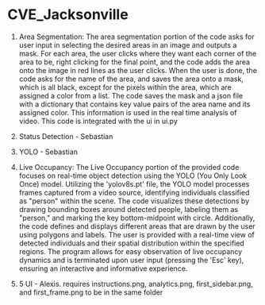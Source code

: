 # CVE_Jacksonville


1) Area Segmentation: The area segmentation portion of the code asks for user input in selecting the desired areas in an image and outputs a mask. For each area, the user clicks where they want each corner of the area to be, right clicking for the final point, and the code adds the area onto the image in red lines as the user clicks. When the user is done, the code asks for the name of the area, and saves the area onto a mask, which is all black, except for the pixels within the area, which are assigned a color from a list. The code saves the mask and a json file with a dictionary that contains key value pairs of the area name and its assigned color. This information is used in the real time analysis of video. This code is integrated with the ui in ui.py



2) Status Detection - Sebastian



3) YOLO - Sebastian


4) Live Occupancy: The Live Occupancy portion of the provided code focuses on real-time object detection using the YOLO (You Only Look Once) model. Utilizing the 'yolov8s.pt' file, the YOLO model processes frames captured from a video source, identifying individuals classified as "person" within the scene. The code visualizes these detections by drawing bounding boxes around detected people, labeling them as "person," and marking the key bottom-midpoint with circle. Additionally, the code defines and displays different areas that are drawn by the user using polygons and labels. The user is provided with a real-time view of detected individuals and their spatial distribution within the specified regions. The program allows for easy observation of live occupancy dynamics and is terminated upon user input (pressing the 'Esc' key), ensuring an interactive and informative experience.


6) 5 UI - Alexis. requires instructions.png, analytics.png, first_sidebar.png, and first_frame.png to be in the same folder
